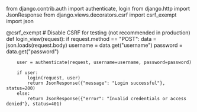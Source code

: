 from django.contrib.auth import authenticate, login
from django.http import JsonResponse
from django.views.decorators.csrf import csrf_exempt
import json

@csrf_exempt  # Disable CSRF for testing (not recommended in production)
def login_view(request):
    if request.method == "POST":
        data = json.loads(request.body)
        username = data.get("username")
        password = data.get("password")

        user = authenticate(request, username=username, password=password)

        if user:
            login(request, user)
            return JsonResponse({"message": "Login successful"}, status=200)
        else:
            return JsonResponse({"error": "Invalid credentials or access denied"}, status=401)